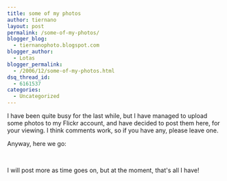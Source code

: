 ```yaml
---
title: some of my photos
author: tiernano
layout: post
permalink: /some-of-my-photos/
blogger_blog:
  - tiernanophoto.blogspot.com
blogger_author:
  - Lotas
blogger_permalink:
  - /2006/12/some-of-my-photos.html
dsq_thread_id:
  - 6161537
categories:
  - Uncategorized
---
```

I have been quite busy for the last while, but I have managed to upload some photos to my Flickr account, and have decided to post them here, for your viewing. I think comments work, so if you have any, please leave one.

Anyway, here we go:

[<img alt="" src="http://static.flickr.com/100/300458270_635d061fd9_t.jpg" border="0" />][1]&nbsp;[<img alt="" src="http://static.flickr.com/105/300454848_9b1781d9fd_t.jpg" border="0" />][2]&nbsp;[<img alt="" src="http://static.flickr.com/102/300455200_9e89e958d1_t.jpg" border="0" />][3]&nbsp;[<img alt="" src="http://static.flickr.com/110/300455587_5e8da98280_t.jpg" border="0" />][4]&nbsp;[<img alt="" src="http://static.flickr.com/121/300456119_47183eb955_t.jpg" border="0" />][5]&nbsp;[<img alt="" src="http://static.flickr.com/106/300456503_2f8ebc2172_t.jpg" border="0" />][6]&nbsp;[<img alt="" src="http://static.flickr.com/102/300457050_d8ed72febd_t.jpg" border="0" />][7]&nbsp;[<img alt="" src="http://static.flickr.com/122/300457286_1e2c271df5_t.jpg" border="0" />][8]&nbsp;[<img alt="" src="http://static.flickr.com/119/300457677_8bf006f513_t.jpg" border="0" />][9]

I will post more as time goes on, but at the moment, that's all I have!

 [1]: http://www.flickr.com/photos/37996640939@N01/300458270/ ""
 [2]: http://www.flickr.com/photos/37996640939@N01/300454848/ ""
 [3]: http://www.flickr.com/photos/37996640939@N01/300455200/ ""
 [4]: http://www.flickr.com/photos/37996640939@N01/300455587/ ""
 [5]: http://www.flickr.com/photos/37996640939@N01/300456119/ ""
 [6]: http://www.flickr.com/photos/37996640939@N01/300456503/ ""
 [7]: http://www.flickr.com/photos/37996640939@N01/300457050/ ""
 [8]: http://www.flickr.com/photos/37996640939@N01/300457286/ ""
 [9]: http://www.flickr.com/photos/37996640939@N01/300457677/ ""
